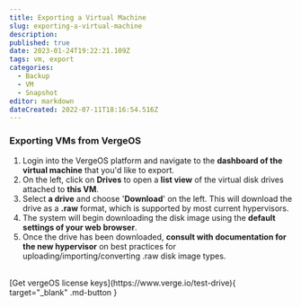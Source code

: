 ```yaml
---
title: Exporting a Virtual Machine
slug: exporting-a-virtual-machine
description: 
published: true
date: 2023-01-24T19:22:21.109Z
tags: vm, export
categories:
  - Backup
  - VM
  - Snapshot
editor: markdown
dateCreated: 2022-07-11T18:16:54.516Z
---
```


### Exporting VMs from VergeOS

1. Login into the VergeOS platform and navigate to the **dashboard of the virtual machine** that you'd like to export.
1. On the left, click on **Drives** to open a **list view** of the virtual disk drives attached to **this VM**.
1. Select **a drive** and choose '**Download**' on the left.  This will download the drive as a **.raw** format, which is supported by most current hypervisors.
1. The system will begin downloading the disk image using the **default settings of your web browser**.
1. Once the drive has been downloaded, **consult with documentation for the new hypervisor** on best practices for uploading/importing/converting .raw disk image types.

<br>
[Get vergeOS license keys](https://www.verge.io/test-drive){ target="_blank" .md-button }